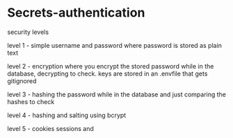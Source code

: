 # Secrets-authentication
security levels

level 1 - simple username and password where password is stored as plain text

level 2 - encryption where you encrypt the stored password while in the database, decrypting to check. keys are stored in an .envfile that gets gitignored

level 3 - hashing the password while in the database and just comparing the hashes to check

level 4 - hashing and salting using bcrypt

level 5 - cookies sessions and 
